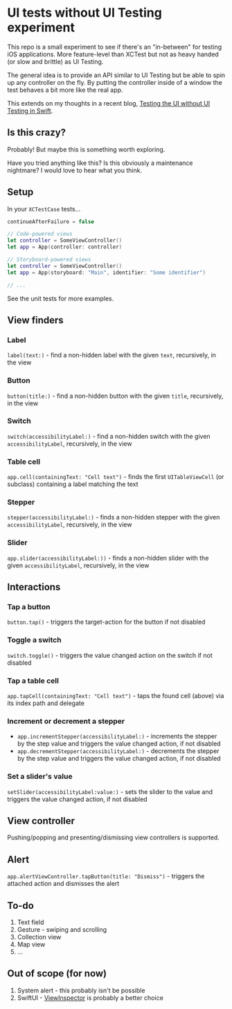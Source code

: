 # UI tests without UI Testing experiment

This repo is a small experiment to see if there's an "in-between" for testing iOS applications. More feature-level than XCTest but not as heavy handed (or slow and brittle) as UI Testing.

The general idea is to provide an API similar to UI Testing but be able to spin up any controller on the fly. By putting the controller inside of a window the test behaves a bit more like the real app.

This extends on my thoughts in a recent blog, [Testing the UI without UI Testing in Swift](https://masilotti.com/testing-ui-without-ui-testing/).

## Is this crazy?

Probably! But maybe this is something worth exploring.

Have you tried anything like this? Is this obviously a maintenance nightmare? I would love to hear what you think.

## Setup

In your `XCTestCase` tests...

```swift
continueAfterFailure = false

// Code-powered views
let controller = SomeViewController()
let app = App(controller: controller)

// Storyboard-powered views
let controller = SomeViewController()
let app = App(storyboard: "Main", identifier: "Some identifier")

// ...
```

See the unit tests for more examples.

## View finders

### Label

`label(text:)` - find a non-hidden label with the given `text`, recursively, in the view

### Button

`button(title:)` - find a non-hidden button with the given `title`, recursively, in the view

### Switch

`switch(accessibilityLabel:)` - find a non-hidden switch with the given `accessibilityLabel`, recursively, in the view

### Table cell

`app.cell(containingText: "Cell text")` - finds the first `UITableViewCell` (or subclass) containing a label matching the text

### Stepper

`stepper(accessibilityLabel:)` - finds a non-hidden stepper with the given `accessibilityLabel`, recursively, in the view

### Slider

`app.slider(accessibilityLabel:))` - finds a non-hidden slider with the given `accessibilityLabel`, recursively, in the view

## Interactions

### Tap a button

`button.tap()` - triggers the target-action for the button if not disabled

### Toggle a switch

`switch.toggle()` - triggers the value changed action on the switch if not disabled

### Tap a table cell

`app.tapCell(containingText: "Cell text")` - taps the found cell (above) via its index path and delegate

### Increment or decrement a stepper

* `app.incrementStepper(accessibilityLabel:)` - increments the stepper by the step value and triggers the value changed action, if not disabled
* `app.decrementStepper(accessibilityLabel:)` - decrements the stepper by the step value and triggers the value changed action, if not disabled

### Set a slider's value

 `setSlider(accessibilityLabel:value:)` - sets the slider to the value and triggers the value changed action, if not disabled

## View controller

Pushing/popping and presenting/dismissing view controllers is supported.

## Alert

`app.alertViewController.tapButton(title: "Dismiss")` - triggers the attached action and dismisses the alert

## To-do

1. Text field
1. Gesture - swiping and scrolling
1. Collection view
1. Map view
1. ...

## Out of scope (for now)

1. System alert - this probably isn't be possible
1. SwiftUI - [ViewInspector](https://github.com/nalexn/ViewInspector) is probably a better choice
